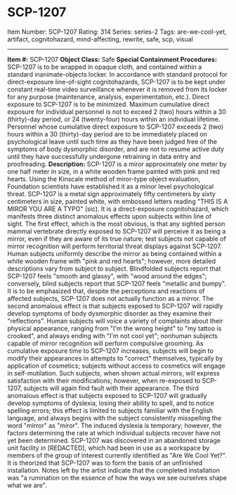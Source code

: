 # SCP-1207
Item Number: SCP-1207
Rating: 314
Series: series-2
Tags: are-we-cool-yet, artifact, cognitohazard, mind-affecting, rewrite, safe, scp, visual

---

**Item #:** SCP-1207
**Object Class:** Safe
**Special Containment Procedures:** SCP-1207 is to be wrapped in opaque cloth, and contained within a standard inanimate-objects locker. In accordance with standard protocol for direct-exposure line-of-sight cognitohazards, SCP-1207 is to be kept under constant real-time video surveillance whenever it is removed from its locker for any purpose (maintenance, analysis, experimentation, etc.).
Direct exposure to SCP-1207 is to be minimized. Maximum cumulative direct exposure for individual personnel is not to exceed 2 (two) hours within a 30 (thirty)-day period, or 24 (twenty-four) hours within an individual lifetime. Personnel whose cumulative direct exposure to SCP-1207 exceeds 2 (two) hours within a 30 (thirty)-day period are to be immediately placed on psychological leave until such time as they have been judged free of the symptoms of body dysmorphic disorder, and are not to resume active duty until they have successfully undergone retraining in data entry and proofreading.
**Description:** SCP-1207 is a miror approximately one meter by one half meter in size, in a white wooden frame painted with pink and red hearts. Using the Kinscale method of miror-type object evaluation, Foundation scientists have established it as a minor level psychological threat.
SCP-1207 is a metal sign approximately fifty centimeters by sixty centimeters in size, painted white, with embossed letters reading "THIS IS A MIROR YOU ARE A TYPO" (sic). It is a direct-exposure cognitohazard, which manifests three distinct anomalous effects upon subjects within line of sight.
The first effect, which is the most obvious, is that any sighted person mammal vertebrate directly exposed to SCP-1207 will perceive it as being a mirror, even if they are aware of its true nature; test subjects not capable of mirror recognition will perform territorial threat displays against SCP-1207. Human subjects uniformly describe the mirror as being contained within a white wooden frame with "pink and red hearts"; however, more detailed descriptions vary from subject to subject. Blindfolded subjects report that SCP-1207 feels "smooth and glassy", with "wood around the edges"; conversely, blind subjects report that SCP-1207 feels "metallic and bumpy".
It is to be emphasized that, despite the perceptions and reactions of affected subjects, SCP-1207 does not actually function as a mirror.
The second anomalous effect is that subjects exposed to SCP-1207 will rapidly develop symptoms of body dysmorphic disorder as they examine their "reflections". Human subjects will voice a variety of complaints about their physical appearance, ranging from "I'm the wrong height" to "my tattoo is crooked", and always ending with "I'm not cool yet"; nonhuman subjects capable of mirror recognition will perform compulsive grooming.
As cumulative exposure time to SCP-1207 increases, subjects will begin to modify their appearances in attempts to "correct" themselves, typically by application of cosmetics; subjects without access to cosmetics will engage in self-mutilation. Such subjects, when shown actual mirrors, will express satisfaction with their modifications; however, when re-exposed to SCP-1207, subjects will again find fault with their appearance.
The third anomalous effect is that subjects exposed to SCP-1207 will gradually develop symptoms of dyslexia, losing their ability to spell, and to notice spelling errors; this effect is limited to subjects familiar with the English language, and always begins with the subject consistently misspelling the word "mirror" as "miror". The induced dyslexia is temporary; however, the factors determining the rate at which individual subjects recover have not yet been determined.
SCP-1207 was discovered in an abandoned storage unit facility in [REDACTED], which had been in use as a workspace by members of the group of interest currently identified as "Are We Cool Yet?". It is theorized that SCP-1207 was to form the basis of an unfinished installation. Notes left by the artist indicate that the completed installation was "a rumination on the essence of how the ways we see ourselves shape what we are".